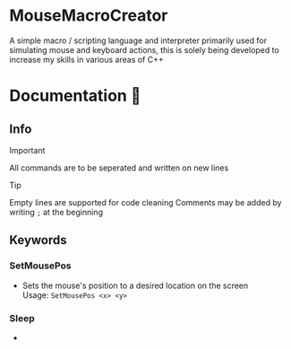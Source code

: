 # MouseMacroCreator
A simple macro / scripting language and interpreter primarily used for simulating mouse and keyboard actions, this is solely being developed to increase my skills in various areas of C++

# Documentation 📖

## Info

> [!IMPORTANT]
> All commands are to be seperated and written on new lines

> [!TIP]
> Empty lines are supported for code cleaning
> Comments may be added by writing `;` at the beginning 

## Keywords

### SetMousePos
- Sets the mouse's position to a desired location on the screen  
Usage: `SetMousePos <x> <y>`

### Sleep
- 
